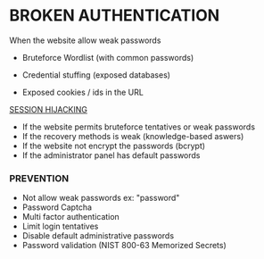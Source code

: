 # BROKEN AUTHENTICATION

When the website allow weak passwords

- Bruteforce Wordlist (with common passwords)
- Credential stuffing (exposed databases)

- Exposed cookies / ids in the URL

[SESSION HIJACKING](BROKEN%20AUTHENTICATION%20410e8796ff124658bb58d85820b5be16/SESSION%20HIJACKING%205680569d402c459c82b312dd25038512.md)

- If the website permits bruteforce tentatives or weak passwords
- If the recovery methods is weak (knowledge-based aswers)
- If the website not encrypt the passwords (bcrypt)
- If the administrator panel has default passwords

### PREVENTION

- Not allow weak passwords ex: "password"
- Password Captcha
- Multi factor authentication
- Limit login tentatives
- Disable default administrative passwords
- Password validation  (NIST 800-63 Memorized Secrets)